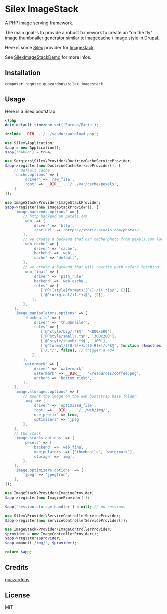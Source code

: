 # Silex ImageStack
A PHP image serving framework.

The main goal is to provide a robust framework to create an "on the fly" image thumbnailer generator similar to [imagecache](https://www.drupal.org/project/imagecache) / [image style](https://www.drupal.org/docs/8/core/modules/image/working-with-images) in [Drupal](https://www.drupal.org/).

Here is some [Silex](https://github.com/silexphp/Silex) provider for [ImageStack](https://github.com/quazardous/ImageStack).

See [SilexImageStackDemo](https://github.com/quazardous/SilexImageStackDemo) for more infos.

## Installation

    composer require quazardous/silex-imagestack

## Usage

Here is a Silex bootstrap:
```php
<?php
date_default_timezone_set('Europe/Paris');

include __DIR__.'/../vendor/autoload.php';

use Silex\Application;
$app = new Application();
$app['debug'] = true;

use Sergiors\Silex\Provider\DoctrineCacheServiceProvider;
$app->register(new DoctrineCacheServiceProvider(), [
    // default cache
    'cache.options' => [
        'driver' => 'raw_file',
        'root' => __DIR__ . '/../var/cache/pexels',
    ]
]);

use ImageStack\Provider\ImageStackProvider;
$app->register(new ImageStackProvider(), [
    'image.backends.options' => [
        // http backend on pexels.com
        'web' => [
            'driver' => 'http',
            'root_url' => 'https://static.pexels.com/photos/',
        ],
        // we create a backend that can cache photo from pexels.com locally
        'web_cache' => [
            'driver' => 'cache',
            'backend' => 'web',
            'cache' => 'default',
        ],
        // we create a backend that will rewrite path before fetching from pexels.com (cached)
        'web_final' => [
            'driver' => 'path_rule',
            'backend' => 'web_cache',
            'rules' => [
                ['@^((style|format)/[^/]+/)(.*)$@', [3]],
                ['@^(original/)(.*)$@', [2]],
            ],
        ],
    ],
    'image.manipulators.options' => [
        'thumbnails' => [
            'driver' => 'thumbnailer',
            'rules' => [
                ['@^style/big/.*$@', '<800x500'],
                ['@^style/small/.*$@', '300x200'],
                ['@^style/thumb/.*$@', '100'],
                ['@^format/([0-9]+)x([0-9]+)/.*$@', function ($macthes) { return sprintf('%sx%s', $macthes[1], $macthes[2]); }],
                ['/.*/', false], // trigger a 404
            ],
        ],
        'watermark' => [
            'driver' => 'watermark',
            'watermark' => __DIR__ . '/resources/coffee.png',
            'anchor' => 'bottom right',
        ],
    ],
    'image.storages.options' => [
        // mount the image on the web bootstrap base folder
        'img' => [
            'driver' => 'optimized_file',
            'root' => __DIR__ . '/../web/img/',
            'use_prefix' => true,
            'optimizers' => 'jpeg'
        ],
    ],
    // the stack
    'image.stacks.options' => [
        'pexels' => [
            'backend' => 'web_final',
            'manipulators' => ['thumbnails', 'watermark'],
            'storage' => 'img',
        ],
    ],
    'image.optimizers.options' => [
        'jpeg' => 'jpegtran',
    ],
]);

use ImageStack\Provider\ImagineProvider;
$app->register(new ImagineProvider());

$app['session.storage.handler'] = null; // no sessions

use Silex\Provider\ServiceControllerServiceProvider;
$app->register(new ServiceControllerServiceProvider());

use ImageStack\Provider\ImageControllerProvider;
$provider = new ImageControllerProvider();
$app->register($provider);
$app->mount('/img/', $provider);

return $app;
```

## Credits
[quazardous](https://github.com/quazardous).

## License
MIT